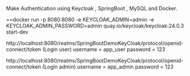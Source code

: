 Make Authentication using Keycloak , SpringBoot , MySQL and Docker.

==docker run -p 8080:8080 -e KEYCLOAK_ADMIN=admin -e KEYCLOAK_ADMIN_PASSWORD=admin quay.io/keycloak/keycloak:24.0.3 start-dev

http://localhost:8080/realms/SpringBootDemoKeyCloak/protocol/openid-connect/token (Login user)
username = app_user
password = 123

http://localhost:8080/realms/SpringBootDemoKeyCloak/protocol/openid-connect/token (Login admin)
username = app_admin
password = 123
